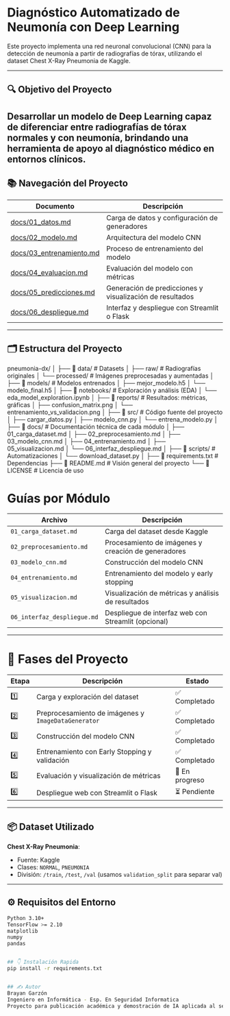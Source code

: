 # Diagnóstico Automatizado de Neumonía con Deep Learning

Este proyecto implementa una red neuronal convolucional (CNN) para la detección de neumonía a partir de radiografías de tórax, utilizando el dataset Chest X-Ray Pneumonia de Kaggle.

---

## 🔍 Objetivo del Proyecto

Desarrollar un modelo de Deep Learning capaz de diferenciar entre radiografías de tórax normales y con neumonía, brindando una herramienta de apoyo al diagnóstico médico en entornos clínicos.
---

## 📚 Navegación del Proyecto

| Documento                                             | Descripción                                              |
| ----------------------------------------------------- | -------------------------------------------------------- |
| [docs/01\_datos.md](docs/01_datos.md)                 | Carga de datos y configuración de generadores            |
| [docs/02\_modelo.md](docs/02_modelo.md)               | Arquitectura del modelo CNN                              |
| [docs/03\_entrenamiento.md](docs/03_entrenamiento.md) | Proceso de entrenamiento del modelo                      |
| [docs/04\_evaluacion.md](docs/04_evaluacion.md)       | Evaluación del modelo con métricas                       |
| [docs/05\_predicciones.md](docs/05_predicciones.md)   | Generación de predicciones y visualización de resultados |
| [docs/06\_despliegue.md](docs/06_despliegue.md)       | Interfaz y despliegue con Streamlit o Flask              |


---

## 🗂️ Estructura del Proyecto

pneumonia-dx/
│
├── 📁 data/              # Datasets
│   ├── raw/             # Radiografías originales
│   └── processed/       # Imágenes preprocesadas y aumentadas
│
├── 📁 models/            # Modelos entrenados
│   ├── mejor_modelo.h5
│   └── modelo_final.h5
│
├── 📁 notebooks/         # Exploración y análisis (EDA)
│   └── eda_model_exploration.ipynb
│
├── 📁 reports/           # Resultados: métricas, gráficas
│   ├── confusion_matrix.png
│   └── entrenamiento_vs_validacion.png
│
├── 📁 src/               # Código fuente del proyecto
│   ├── cargar_datos.py
│   ├── modelo_cnn.py
│   └── entrena_modelo.py
│
├── 📁 docs/              # Documentación técnica de cada módulo
│   ├── 01_carga_dataset.md
│   ├── 02_preprocesamiento.md
│   ├── 03_modelo_cnn.md
│   ├── 04_entrenamiento.md
│   ├── 05_visualizacion.md
│   └── 06_interfaz_despliegue.md
│
├── 📁 scripts/           # Automatizaciones
│   └── download_dataset.py
│
├── 📄 requirements.txt   # Dependencias
├── 📄 README.md          # Visión general del proyecto
└── 📄 LICENSE            # Licencia de uso




# Guías por Módulo

| Archivo                     | Descripción                                         |
| --------------------------- | --------------------------------------------------- |
| `01_carga_dataset.md`       | Carga del dataset desde Kaggle                      |
| `02_preprocesamiento.md`    | Procesamiento de imágenes y creación de generadores |
| `03_modelo_cnn.md`          | Construcción del modelo CNN                         |
| `04_entrenamiento.md`       | Entrenamiento del modelo y early stopping           |
| `05_visualizacion.md`       | Visualización de métricas y análisis de resultados  |
| `06_interfaz_despliegue.md` | Despliegue de interfaz web con Streamlit (opcional) |






---

# 🧪 Fases del Proyecto

| Etapa | Descripción                                         | Estado         |
| ----- | --------------------------------------------------- | -------------- |
| 1️⃣   | Carga y exploración del dataset                     | ✅ Completado   |
| 2️⃣   | Preprocesamiento de imágenes y `ImageDataGenerator` | ✅ Completado   |
| 3️⃣   | Construcción del modelo CNN                         | ✅ Completado   |
| 4️⃣   | Entrenamiento con Early Stopping y validación       | ✅ Completado   |
| 5️⃣   | Evaluación y visualización de métricas              | 🔄 En progreso |
| 6️⃣   | Despliegue web con Streamlit o Flask                | ⏳ Pendiente    |


---

## 📦 Dataset Utilizado

**Chest X-Ray Pneumonia**:  
- Fuente: Kaggle  
- Clases: `NORMAL`, `PNEUMONIA`  
- División: `/train`, `/test`, `/val` (usamos `validation_split` para separar val)

---

## ⚙️ Requisitos del Entorno

```bash
Python 3.10+
TensorFlow >= 2.10
matplotlib
numpy
pandas


## 👇 Instalación Rapida
pip install -r requirements.txt


## ✍️ Autor
Brayan Garzón
Ingeniero en Informática - Esp. En Seguridad Informatica
Proyecto para publicación académica y demostración de IA aplicada al sector salud.
